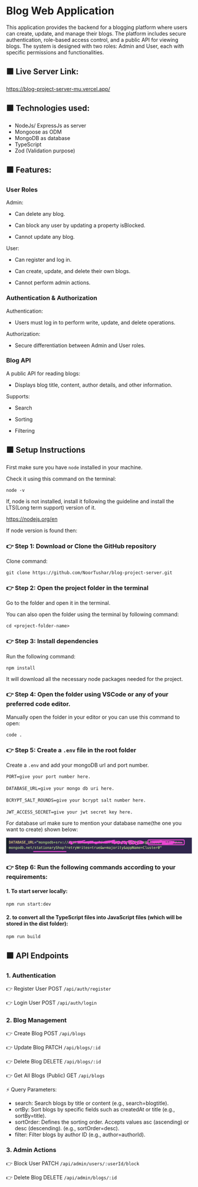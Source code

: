# Blog Web Application

This application provides the backend for a blogging platform where users can create, update, and manage their blogs. The platform includes secure authentication, role-based access control, and a public API for viewing blogs. The system is designed with two roles: Admin and User, each with specific permissions and functionalities.

## 🟪 Live Server Link:

https://blog-project-server-mu.vercel.app/

## 🟪 Technologies used:

-  NodeJs/ ExpressJs as server
-  Mongoose as ODM
-  MongoDB as database
-  TypeScript
-  Zod (Validation purpose)

## 🟪 Features:

### User Roles

Admin:

-  Can delete any blog.

-  Can block any user by updating a property isBlocked.

-  Cannot update any blog.

User:

-  Can register and log in.

-  Can create, update, and delete their own blogs.

-  Cannot perform admin actions.

### Authentication & Authorization

Authentication:

-  Users must log in to perform write, update, and delete operations.

Authorization:

-  Secure differentiation between Admin and User roles.

### Blog API

A public API for reading blogs:

-  Displays blog title, content, author details, and other information.

Supports:

-  Search

-  Sorting

-  Filtering

## 🟪 Setup Instructions

First make sure you have `node` installed in your machine.

Check it using this command on the terminal:

```
node -v
```

If, node is not installed, install it following the guideline and install the LTS(Long term support) version of it.

https://nodejs.org/en

If node version is found then:

### 👉 Step 1: Download or Clone the GitHub repository

Clone command:

```
git clone https://github.com/NoorTushar/blog-project-server.git
```

### 👉 Step 2: Open the project folder in the terminal

Go to the folder and open it in the terminal.

You can also open the folder using the terminal by following command:

```
cd <project-folder-name>
```

### 👉 Step 3: Install dependencies

Run the following command:

```
npm install
```

It will download all the necessary node packages needed for the project.

### 👉 Step 4: Open the folder using VSCode or any of your preferred code editor.

Manually open the folder in your editor or you can use this command to open:

```
code .
```

### 👉 Step 5: Create a `.env` file in the root folder

Create a `.env` and add your mongoDB url and port number.

```
PORT=give your port number here.

DATABASE_URL=give your mongo db uri here.

BCRYPT_SALT_ROUNDS=give your bcrypt salt number here.

JWT_ACCESS_SECRET=give your jwt secret key here.
```

For database url make sure to mention your database name(the one you want to create) shown below:

![alt text](image.png)

### 👉 Step 6: Run the following commands according to your requirements:

#### 1. To start server locally:

```
npm run start:dev
```

#### 2. to convert all the TypeScript files into JavaScript files (which will be stored in the dist folder):

```
npm run build
```

## 🟪 API Endpoints

### 1. Authentication

👉 Register User
POST `/api/auth/register`

👉 Login User
POST `/api/auth/login`

### 2. Blog Management

👉 Create Blog
POST `/api/blogs`

👉 Update Blog
PATCH `/api/blogs/:id`

👉 Delete Blog
DELETE `/api/blogs/:id`

👉 Get All Blogs (Public)
GET `/api/blogs`

⚡️ Query Parameters:

-  search: Search blogs by title or content (e.g., search=blogtitle).
-  ortBy: Sort blogs by specific fields such as createdAt or title (e.g., sortBy=title).
-  sortOrder: Defines the sorting order. Accepts values asc (ascending) or desc (descending). (e.g., sortOrder=desc).
-  filter: Filter blogs by author ID (e.g., author=authorId).

### 3. Admin Actions

👉 Block User
PATCH `/api/admin/users/:userId/block`

👉 Delete Blog
DELETE `/api/admin/blogs/:id`
